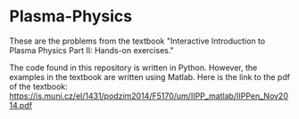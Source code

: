 # Plasma-Physics

These are the problems from the textbook "Interactive Introduction to Plasma Physics Part II: Hands-on exercises." 

The code found in this repository is written in Python. However, the examples in the textbook are written using Matlab. Here is the link to the pdf of the textbook: https://is.muni.cz/el/1431/podzim2014/F5170/um/IIPP_matlab/IIPPen_Nov2014.pdf 
